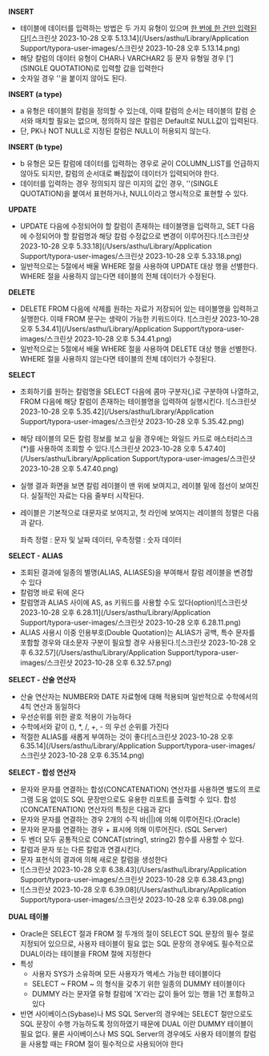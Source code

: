 **INSERT**

- 테이블에 데이터를 입력하는 방법은 두 가지 유형이 있으며 <u>한 번에 한 건만 입력된다</u>![스크린샷 2023-10-28 오후 5.13.14](/Users/asthu/Library/Application Support/typora-user-images/스크린샷 2023-10-28 오후 5.13.14.png)
- 해당 칼럼의 데이터 유형이 CHAR나 VARCHAR2 등 문자 유형일 경우 ['] (SINGLE QUOTATION)로 입력할 값을 입력한다
- 숫자일 경우 ''을 붙이지 않아도 된다.

**INSERT (a type)**

- a 유형은 테이블의 칼럼을 정의할 수 있는데, 이때 칼럼의 순서는 테이블의 칼럼 순서와 매치할 필요는 없으며, 정의하지 않은 칼럼은 Default로 NULL값이 입력된다.
- 단, PK나 NOT NULL로 지정된 칼럼은 NULL이 허용되지 않는다.

**INSERT (b type)**

- b 유형은 모든 칼럼에 데이터를 입력하는 경우로 굳이 COLUMN_LIST를 언급하지 않아도 되지만, 칼럼의 순서대로 빠짐없이 데이터가 입력되어야 한다.
- 데이터를 입력하는 경우 정의되지 않은 미지의 값인 경우, ''(SINGLE QUOTATION)을 붙여서 표현하거나, NULL이라고 명시적으로 표현할 수 있다.

**UPDATE**

- UPDATE 다음에 수정되어야 할 칼럼이 존재하는 테이블명을 입력하고, SET 다음에 수정되어야 할 칼럼명과 해당 칼럼 수정값으로 변경이 이루어진다.![스크린샷 2023-10-28 오후 5.33.18](/Users/asthu/Library/Application Support/typora-user-images/스크린샷 2023-10-28 오후 5.33.18.png)
- 일반적으로는 5절에서 배울 WHERE 절을 사용하여 UPDATE 대상 행을 선별한다. WHERE 절을 사용하지 않는다면 테이블의 전체 데이터가 수정된다.

**DELETE**

- DELETE FROM 다음에 삭제를 원하는 자료가 저장되어 있는 테이블명을 입력하고 실행한다. 이때 FROM 문구는 생략이 가능한 키워드이다. ![스크린샷 2023-10-28 오후 5.34.41](/Users/asthu/Library/Application Support/typora-user-images/스크린샷 2023-10-28 오후 5.34.41.png)
- 일반적으로는 5절에서 배울 WHERE 절을 사용하여 DELETE 대상 행을 선별한다. WHERE 절을 사용하지 않는다면 테이블의 전체 데이터가 수정된다.

**SELECT**

- 조회하기를 원하는 칼럼명을 SELECT 다음에 콤마 구분자(,)로 구분하여 나열하고, FROM 다음에 해당 칼럼이 존재하는 테이블명을 입력하여 실행시킨다. ![스크린샷 2023-10-28 오후 5.35.42](/Users/asthu/Library/Application Support/typora-user-images/스크린샷 2023-10-28 오후 5.35.42.png)

- 해당 테이블의 모든 칼럼 정보를 보고 싶을 경우에는 와일드 카드로 애스터리스크(*)를 사용하여 조회할 수 있다.![스크린샷 2023-10-28 오후 5.47.40](/Users/asthu/Library/Application Support/typora-user-images/스크린샷 2023-10-28 오후 5.47.40.png)

- 실행 결과 화면을 보면 칼럼 레이블이 맨 위에 보여지고, 레이블 밑에 점선이 보여진다. 실질적인 자료는 다음 줄부터 시작된다.

- 레이블은 기본적으로 대문자로 보여지고, 첫 라인에 보여지는 레이블의 정렬은 다음과 같다. 

  좌측 정렬 : 문자 및 날짜 데이터, 우측정렬 : 숫자 데이터

**SELECT - ALIAS**

- 조회된 결과에 일종의 별명(ALIAS, ALIASES)을 부여해서 칼럼 레이블을 변경할 수 있다
- 칼럼명 바로 뒤에 온다
- 칼럼명과 ALIAS 사이에 AS, as 키워드를 사용할 수도 있다(option)![스크린샷 2023-10-28 오후 6.28.11](/Users/asthu/Library/Application Support/typora-user-images/스크린샷 2023-10-28 오후 6.28.11.png)
- ALIAS 사용시 이중 인용부호(Double Quotation)는 ALIAS가 공백, 특수 문자를 포함할 경우와 대소문자 구분이 필요할 경우 사용된다.![스크린샷 2023-10-28 오후 6.32.57](/Users/asthu/Library/Application Support/typora-user-images/스크린샷 2023-10-28 오후 6.32.57.png)

**SELECT - 산술 연산자**

- 산술 연산자는 NUMBER와 DATE 자료형에 대해 적용되며 일반적으로 수학에서의 4칙 연산과 동일하다
- 우선순위를 위한 괄호 적용이 가능하다
- 수학에서와 같이 (), *, /, +, - 의 우선 순위를 가진다
- 적절한 ALIAS를 새롭게 부여하는 것이 좋다![스크린샷 2023-10-28 오후 6.35.14](/Users/asthu/Library/Application Support/typora-user-images/스크린샷 2023-10-28 오후 6.35.14.png)

**SELECT - 합성 연산자**

- 문자와 문자를 연결하는 합성(CONCATENATION) 연산자를 사용하면 별도의 프로그램 도움 없이도 SQL 문장만으로도 유용한 리포트를 출력할 수 있다. 합성(CONCATENATION) 연산자의 특징은 다음과 같다
- 문자와 문자를 연결하는 경우 2개의 수직 바(||)에 의해 이루어진다.(Oracle)
- 문자와 문자를 연결하는 경우 + 표시에 의해 이루어진다. (SQL Server)
- 두 벤더 모두 공통적으로 CONCAT(string1, string2) 함수를 사용할 수 있다.
- 칼럼과 문자 또는 다른 칼럼과 연결시킨다.
- 문자 표현식의 결과에 의해 새로운 칼럼을 생성한다
- ![스크린샷 2023-10-28 오후 6.38.43](/Users/asthu/Library/Application Support/typora-user-images/스크린샷 2023-10-28 오후 6.38.43.png)
- ![스크린샷 2023-10-28 오후 6.39.08](/Users/asthu/Library/Application Support/typora-user-images/스크린샷 2023-10-28 오후 6.39.08.png)

**DUAL 테이블**

- Oracle은 SELECT 절과 FROM 절 두개의 절이 SELECT SQL 문장의 필수 절로 지정되어 있으므로, 사용자 테이블이 필요 없는 SQL 문장의 경우에도 필수적으로 DUAL이라는 테이블을 FROM 절에 지정한다
- 특성
  - 사용자 SYS가 소유하며 모든 사용자가 액세스 가능한 테이블이다
  - SELECT ~ FROM ~ 의 형식을 갖추기 위한 일종의 DUMMY 테이블이다
  - DUMMY 라는 문자열 유형 칼럼에 'X'라는 값이 들어 있는 행을 1건 포함하고 있다
- 반면 사이베이스(Sybase)나 MS SQL Server의 경우에는 SELECT 절만으로도 SQL 문장이 수행 가능하도록 정의하였기 때문에 DUAL 이란 DUMMY 테이블이 필요 없다. 물론 사이베이스나 MS SQL Server의 경우에도 사용자 테이블의 칼럼을 사용할 때는 FROM 절이 필수적으로 사용되어야 한다